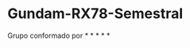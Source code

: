 # Gundam-RX78-Semestral

Grupo conformado por 
                  *
                  *
                  *
                  *
                  *
